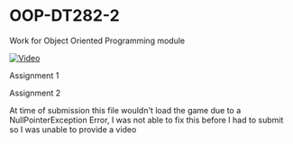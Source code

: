# OOP-DT282-2
Work for Object Oriented Programming module



[![Video](http://img.youtube.com/vi/grUWsvPknUI/0.jpg)](http://www.youtube.com/watch?v=grUWsvPknUI)


Assignment 1


Assignment 2


At time of submission this file wouldn't load the game due to a NullPointerException Error,
I was not able to fix this before I had to submit so I was unable to provide a video
